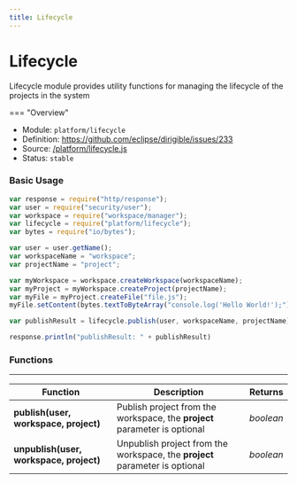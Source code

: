 ```yaml
---
title: Lifecycle
---
```


Lifecycle
===

Lifecycle module provides utility functions for managing the lifecycle of the projects in the system

=== "Overview"
- Module: `platform/lifecycle`
- Definition: https://github.com/eclipse/dirigible/issues/233
- Source: [/platform/lifecycle.js](https://github.com/eclipse/dirigible/blob/master/components/api-platform/src/main/resources/META-INF/dirigible/platform/lifecycle.js)
- Status: `stable`


### Basic Usage

```javascript
var response = require("http/response");
var user = require("security/user");
var workspace = require("workspace/manager");
var lifecycle = require("platform/lifecycle");
var bytes = require("io/bytes");

var user = user.getName();
var workspaceName = "workspace";
var projectName = "project";

var myWorkspace = workspace.createWorkspace(workspaceName);
var myProject = myWorkspace.createProject(projectName);
var myFile = myProject.createFile("file.js");
myFile.setContent(bytes.textToByteArray("console.log('Hello World!');"));

var publishResult = lifecycle.publish(user, workspaceName, projectName);

response.println("publishResult: " + publishResult)
```


### Functions

---

Function     | Description | Returns
------------ | ----------- | --------
**publish(user, workspace, project)**   | Publish project from the workspace, the **project** parameter is optional | *boolean*
**unpublish(user, workspace, project)**   | Unpublish project from the workspace, the **project** parameter is optional | *boolean*
